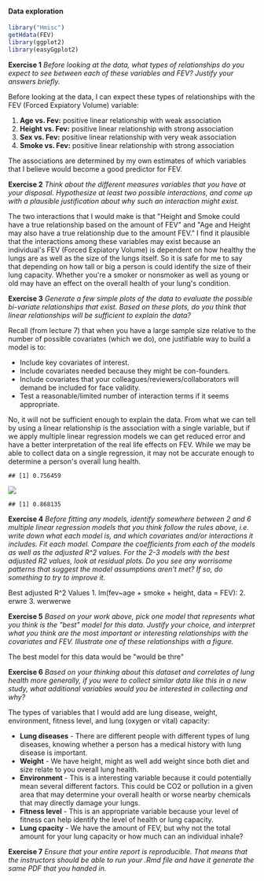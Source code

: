 #### **Data exploration**

``` r
library("Hmisc")
getHdata(FEV)
library(ggplot2)
library(easyGgplot2)
```

**Exercise 1** *Before looking at the data, what types of relationships do you expect to see between each of these variables and FEV? Justify your answers briefly.*

Before looking at the data, I can expect these types of relationships with the FEV (Forced Expiatory Volume) variable:

1.  **Age vs. Fev:** positive linear relationship with weak association
2.  **Height vs. Fev:** positive linear relationship with strong association
3.  **Sex vs. Fev:** positive linear relationship with very weak association
4.  **Smoke vs. Fev:** positive linear relationship with strong association

The associations are determined by my own estimates of which variables that I believe would become a good predictor for FEV.

**Exercise 2** *Think about the different measures variables that you have at your disposal. Hypothesize at least two possible interactions, and come up with a plausible justification about why such an interaction might exist.*

The two interactions that I would make is that "Height and Smoke could have a true relationship based on the amount of FEV" and "Age and Height may also have a true relationship due to the amount FEV." I find it plausible that the interactions among these variables may exist because an individual's FEV (Forced Expiatory Volume) is dependent on how healthy the lungs are as well as the size of the lungs itself. So it is safe for me to say that depending on how tall or big a person is could identify the size of their lung capacity. Whether you're a smoker or nonsmoker as well as young or old may have an effect on the overall health of your lung's condition.

**Exercise 3** *Generate a few simple plots of the data to evaluate the possible bi-variate relationships that exist. Based on these plots, do you think that linear relationships will be sufficient to explain the data?*

Recall (from lecture 7) that when you have a large sample size relative to the number of possible covariates (which we do), one justifiable way to build a model is to:

-   Include key covariates of interest.
-   Include covariates needed because they might be con-founders.
-   Include covariates that your colleagues/reviewers/collaborators will demand be included for face validity.
-   Test a reasonable/limited number of interaction terms if it seems appropriate.

No, it will not be sufficient enough to explain the data. From what we can tell by using a linear relationship is the association with a single variable, but if we apply multiple linear regression models we can get reduced error and have a better interpretation of the real life effects on FEV. While we may be able to collect data on a single regression, it may not be accurate enough to determine a person's overall lung health.

    ## [1] 0.756459

![](lab_5_files/figure-markdown_github/unnamed-chunk-3-1.png)

    ## [1] 0.868135

**Exercise 4** *Before fitting any models, identify somewhere between 2 and 6 multiple linear regression models that you think follow the rules above, i.e. write down what each model is, and which covariates and/or interactions it includes. Fit each model. Compare the coefficients from each of the models as well as the adjusted R^2 values. For the 2-3 models with the best adjusted R2 values, look at residual plots. Do you see any worrisome patterns that suggest the model assumptions aren't met? If so, do something to try to improve it.*

Best adjusted R^2 Values 1. lm(fev~age + smoke + height, data = FEV): 2. erwre 3. werwerwe

**Exercise 5** *Based on your work above, pick one model that represents what you think is the "best" model for this data. Justify your choice, and interpret what you think are the most important or interesting relationships with the covariates and FEV. Illustrate one of these relationships with a figure.*

The best model for this data would be "would be thre"

**Exercise 6** *Based on your thinking about this dataset and correlates of lung health more generally, if you were to collect similar data like this in a new study, what additional variables would you be interested in collecting and why?*

The types of variables that I would add are lung disease, weight, environment, fitness level, and lung (oxygen or vital) capacity:

-   **Lung diseases** - There are different people with different types of lung diseases, knowing whether a person has a medical history with lung disease is important.
-   **Weight** - We have height, might as well add weight since both diet and size relate to you overall lung health.
-   **Environment** - This is a interesting variable because it could potentially mean several different factors. This could be CO2 or pollution in a given area that may determine your overall health or worse nearby chemicals that may directly damage your lungs.
-   **Fitness level** - This is an appropriate variable because your level of fitness can help identify the level of health or lung capacity.
-   **Lung cpacity** - We have the amount of FEV, but why not the total amount for your lung capacity or how much can an individual inhale?

**Exercise 7** *Ensure that your entire report is reproducible. That means that the instructors should be able to run your .Rmd file and have it generate the same PDF that you handed in.*
